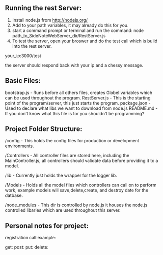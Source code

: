 Running the rest Server:
------------------------

1. Install node.js from http://nodejs.org/
2. Add to your path variables, it may already do this for you.
3. start a command prompt or terminal and run the command:
node path_to_SideNoteWebServer_dir/RestServer.js
4. To test the server, open your broswer and do the test call which is build into the rest server.

your_ip:3000/test 

the server should respond back with your ip and a chessy message.


Basic Files:
---------
bootstrap.js - Runs before all others files, creates Globel variables which can be used throughout the program.
RestServer.js - This is the starting point of the program/server, this just starts the program.
package.json - Used to declare what libs we want to download from node.js
README.md - If you don't know what this file is for you shouldn't be programming?


Project Folder Structure:
--------------------------
/config - This holds the config files for production or development environments.

/Controllers - All controller files are stored here, including the MainController.js, all controllers should validate data before providing it to a model.

/lib - Currently just holds the wrapper for the logger lib.

/Models - Holds all the model files which controllers can call on to perform work, example models will save,delete,create, and destroy date for the datbase.

/node_modules - This dir is controlled by node.js it houses the node.js controlled libaries which are used throughout this server.


Personal notes for project:
----------------------------

registration call example:

get:
post:
put:
delete:




